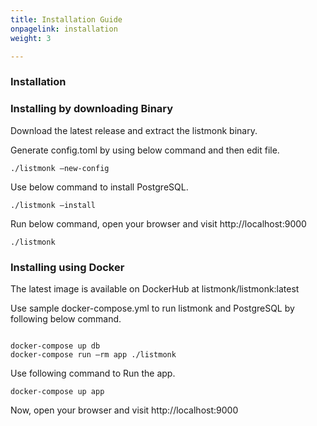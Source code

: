 ```yaml
---
title: Installation Guide
onpagelink: installation
weight: 3

---
```


### Installation

### Installing by downloading Binary

Download the latest release and extract the listmonk binary.

Generate config.toml by using below command and then edit file.

 ```
./listmonk –new-config
```

Use below command to install PostgreSQL.

 ```
./listmonk –install
```

Run below command, open your browser and visit http://localhost:9000

 ```
./listmonk
```

### Installing using Docker

The latest image is available on DockerHub at listmonk/listmonk:latest

Use sample docker-compose.yml to run listmonk and PostgreSQL by following below command.

 ```

docker-compose up db
docker-compose run –rm app ./listmonk

```

Use following command to Run the app.

 ```
docker-compose up app
```

Now, open your browser and visit http://localhost:9000

